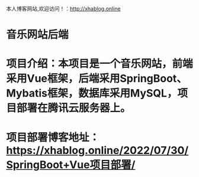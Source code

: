 本人博客网站,欢迎访问！：http://xhablog.online
# 音乐网站后端

# 项目介绍：本项目是一个音乐网站，前端采用Vue框架，后端采用SpringBoot、Mybatis框架，数据库采用MySQL，项目部署在腾讯云服务器上。

# 项目部署博客地址：https://xhablog.online/2022/07/30/SpringBoot+Vue项目部署/
